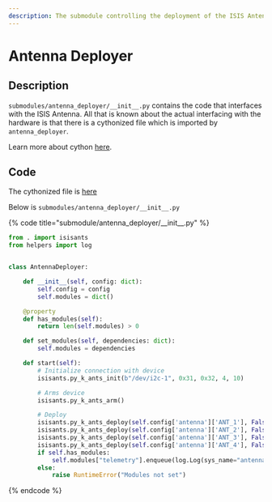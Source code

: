 ```yaml
---
description: The submodule controlling the deployment of the ISIS Antenna
---
```


# Antenna Deployer

## Description

`submodules/antenna_deployer/__init__.py` contains the code that interfaces with the ISIS Antenna. All that is known about the actual interfacing with the hardware is that there is a cythonized file which is imported by `antenna_deployer`. 

Learn more about cython [here](https://cython.org/).

## Code

The cythonized file is [here](https://github.com/TJREVERB/pfs/blob/master/submodules/antenna_deploy/isisants.c)

Below is `submodules/antenna_deployer/__init__.py`

{% code title="submodule/antenna\_deployer/\_\_init\_\_.py" %}
```python
from . import isisants
from helpers import log


class AntennaDeployer:

    def __init__(self, config: dict):
        self.config = config
        self.modules = dict()

    @property
    def has_modules(self):
        return len(self.modules) > 0

    def set_modules(self, dependencies: dict):
        self.modules = dependencies

    def start(self):
        # Initialize connection with device
        isisants.py_k_ants_init(b"/dev/i2c-1", 0x31, 0x32, 4, 10)

        # Arms device
        isisants.py_k_ants_arm()

        # Deploy
        isisants.py_k_ants_deploy(self.config['antenna']['ANT_1'], False, 5)
        isisants.py_k_ants_deploy(self.config['antenna']['ANT_2'], False, 5)
        isisants.py_k_ants_deploy(self.config['antenna']['ANT_3'], False, 5)
        isisants.py_k_ants_deploy(self.config['antenna']['ANT_4'], False, 5)
        if self.has_modules:
            self.modules["telemetry"].enqueue(log.Log(sys_name="antenna_deployer", lvl='INFO', msg="antenna deployed"))
        else:
            raise RuntimeError("Modules not set")
```
{% endcode %}

